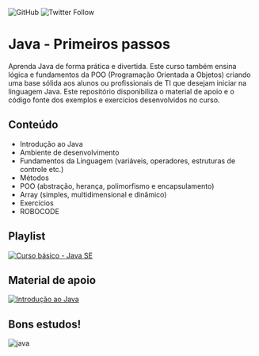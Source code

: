 ![GitHub](https://img.shields.io/github/license/professorjosedeassis/mysql)
![Twitter Follow](https://img.shields.io/twitter/follow/joseassis?style=social)
# Java - Primeiros passos
Aprenda Java de forma prática e divertida. Este curso também ensina lógica e fundamentos da POO (Programação Orientada a Objetos) criando uma base sólida aos alunos ou profissionais de TI que desejam iniciar na linguagem Java. Este repositório disponibiliza o material de apoio e o código fonte dos exemplos e exercícios desenvolvidos no curso.
## Conteúdo
* Introdução ao Java
* Ambiente de desenvolvimento
* Fundamentos da Linguagem (variáveis, operadores, estruturas de controle etc.)
* Métodos
* POO (abstração, herança, polimorfismo e encapsulamento)
* Array (simples, multidimensional e dinâmico)
* Exercícios
* ROBOCODE
## Playlist
[![Curso básico - Java SE](http://img.youtube.com/vi/srNtqw2LEBU/0.jpg)](https://www.youtube.com/playlist?list=PLbEOwbQR9lqxdW98mY-40IZQ5i8ZZyeQx "Playlist")
## Material de apoio
[![Introdução ao Java](https://github.com/professorjosedeassis/javaSE/blob/master/imagens/javabasicoslides.png)](https://www.slideshare.net/josedeassisfilho/java-primeiros-passos "Apresentação dos slides")
## Bons estudos!
![java](https://github.com/professorjosedeassis/java/blob/master/imagens/java.png)